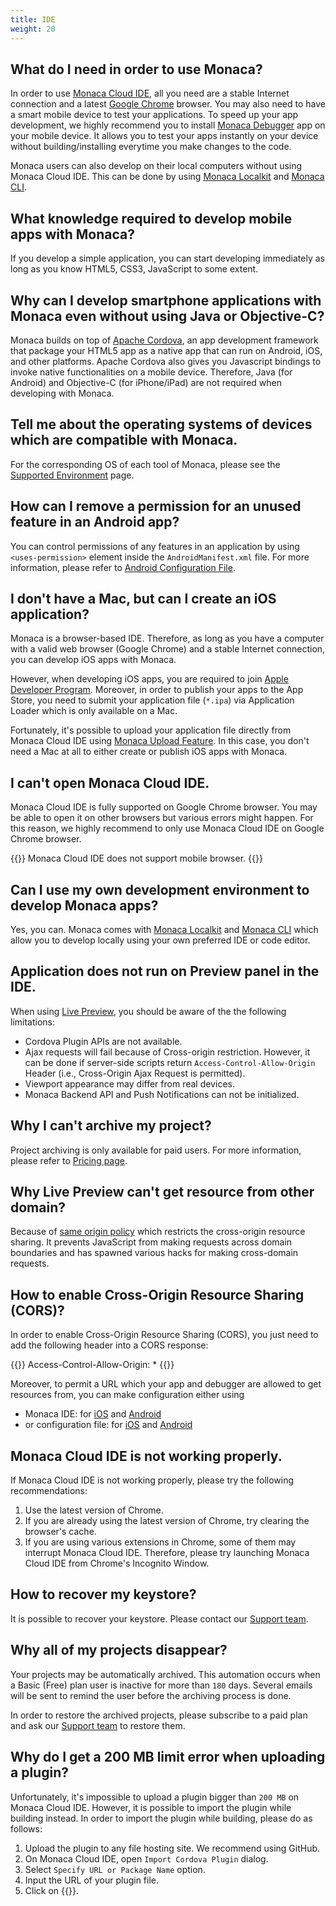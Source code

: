 ```yaml
---
title: IDE
weight: 20
---
```


## What do I need in order to use Monaca?

In order to use [Monaca Cloud IDE](/en/products_guide/monaca_ide/), all you need are a stable Internet connection and a latest [Google Chrome](https://www.google.com/chrome/) browser. You may also need to
have a smart mobile device to test your applications. To speed up your
app development, we highly recommend you to install [Monaca Debugger](/en/products_guide/debugger/) app on your mobile device. It allows you to test your apps instantly on your device without building/installing everytime you make changes to the code.

Monaca users can also develop on their local computers without using Monaca Cloud IDE. This can be done by using [Monaca Localkit](/en/products_guide/monaca_localkit/) and [Monaca CLI](/en/products_guide/monaca_cli/).

## What knowledge required to develop mobile apps with Monaca?

If you develop a simple application, you can start developing immediately as long as you know HTML5, CSS3, JavaScript to some extent.

## Why can I develop smartphone applications with Monaca even without using Java or Objective-C?

Monaca builds on top of [Apache Cordova](http://cordova.apache.org//),
an app development framework that package your HTML5 app as a native app
that can run on Android, iOS, and other platforms. Apache Cordova also
gives you Javascript bindings to invoke native functionalities on a
mobile device. Therefore, Java (for Android) and Objective-C (for
iPhone/iPad) are not required when developing with Monaca.

## Tell me about the operating systems of devices which are compatible with Monaca.

For the corresponding OS of each tool of Monaca, please see the [Supported Environment](https://docs.monaca.io/en/environment/) page.

## How can I remove a permission for an unused feature in an Android app?

You can control permissions of any features in an application by using `<uses-permission>` element inside the `AndroidManifest.xml` file. For more information, please refer to [Android Configuration File](/en/reference/config/android_configuration).

## I don't have a Mac, but can I create an iOS application?

Monaca is a browser-based IDE. Therefore, as long as you have a computer
with a valid web browser (Google Chrome) and a stable Internet
connection, you can develop iOS apps with Monaca.

However, when developing iOS apps, you are required to join [Apple Developer Program](https://developer.apple.com/programs/ios/). Moreover,
in order to publish your apps to the App Store, you need to submit your
application file (`*.ipa`) via Application Loader which is only available
on a Mac.

Fortunately, it's possible to upload your application file directly from
Monaca Cloud IDE using [Monaca Upload Feature](/en/products_guide/monaca_ide/deploy/appstore/app_submission/). In this case, you don't need a Mac at all to either create or publish iOS apps with Monaca.

## I can't open Monaca Cloud IDE.

Monaca Cloud IDE is fully supported on Google Chrome browser. You may be
able to open it on other browsers but various errors might happen. For
this reason, we highly recommend to only use Monaca Cloud IDE on Google
Chrome browser.

{{<note>}}
    Monaca Cloud IDE does not support mobile browser.
{{</note>}}

## Can I use my own development environment to develop Monaca apps?

Yes, you can. Monaca comes with [Monaca Localkit](/en/products_guide/monaca_localkit/) and [Monaca CLI](/en/products_guide/monaca_cli/) which allow you to develop locally using your own preferred IDE or code editor.

## Application does not run on Preview panel in the IDE.

When using [Live Preview](/en/products_guide/monaca_ide/overview/#preview_team_panel/), you should be aware of the
the following limitations:

-   Cordova Plugin APIs are not available.
-   Ajax requests will fail because of Cross-origin restriction.
    However, it can be done if server-side scripts return `Access-Control-Allow-Origin` Header (i.e., Cross-Origin Ajax Request is permitted).
-   Viewport appearance may differ from real devices.
-   Monaca Backend API and Push Notifications can not be initialized.

## Why I can't archive my project?

Project archiving is only available for paid users. For more
information, please refer to [Pricing page](https://monaca.io/pricing.html).

## Why Live Preview can't get resource from other domain?

Because of [same origin policy](http://en.wikipedia.org/wiki/Same-origin_policy) which restricts
the cross-origin resource sharing. It prevents JavaScript from making
requests across domain boundaries and has spawned various hacks for
making cross-domain requests.

## How to enable Cross-Origin Resource Sharing (CORS)?

In order to enable Cross-Origin Resource Sharing (CORS), you just need
to add the following header into a CORS response:

{{<highlight javascript>}}
Access-Control-Allow-Origin: *
{{</highlight>}}

Moreover, to permit a URL which your app and debugger are allowed to get
resources from, you can make configuration either using

-   Monaca IDE: for [iOS](/en/reference/config/ios_configuration/#ios-config-ide) and [Android](/en/reference/config/android_configuration/#android-config-ide)
-   or configuration file: for [iOS](/en/reference/config/ios_configuration/#access-origin) and [Android](/en/reference/config/android_configuration/#access-origin-android)

## Monaca Cloud IDE is not working properly.

If Monaca Cloud IDE is not working properly, please try the following
recommendations:

1.  Use the latest version of Chrome.
2.  If you are already using the latest version of Chrome, try clearing
    the browser's cache.
3.  If you are using various extensions in Chrome, some of them may
    interrupt Monaca Cloud IDE. Therefore, please try launching Monaca
    Cloud IDE from Chrome's Incognito Window.

## How to recover my keystore?

It is possible to recover your keystore. Please contact our [Support team](https://monaca.io/support/technical/).

## Why all of my projects disappear?

Your projects may be automatically archived. This automation occurs when
a Basic (Free) plan user is inactive for more than `180` days. Several
emails will be sent to remind the user before the archiving process is
done.

In order to restore the archived projects, please subscribe to a paid
plan and ask our [Support team](https://monaca.io/support/technical/) to
restore them.

## Why do I get a 200 MB limit error when uploading a plugin?

Unfortunately, it's impossible to upload a plugin bigger than `200 MB` on
Monaca Cloud IDE. However, it is possible to import the plugin while
building instead. In order to import the plugin while building, please
do as follows:

1.  Upload the plugin to any file hosting site. We recommend using GitHub.
2.  On Monaca Cloud IDE, open `Import Cordova Plugin` dialog.
3.  Select `Specify URL or Package Name` option.
4.  Input the URL of your plugin file.
5.  Click on {{<guilabel name="OK">}}.

